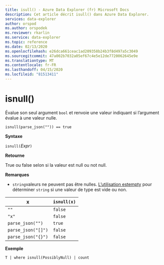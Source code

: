 ```yaml
---
title: isull() - Azure Data Explorer (fr) Microsoft Docs
description: Cet article décrit isull() dans Azure Data Explorer.
services: data-explorer
author: orspod
ms.author: orspodek
ms.reviewer: rkarlin
ms.service: data-explorer
ms.topic: reference
ms.date: 02/13/2020
ms.openlocfilehash: e26dca661ceac1ad209358b24b3f8d497a5c3049
ms.sourcegitcommit: 47a002b7032a05ef67c4e5e12de7720062645e9e
ms.translationtype: MT
ms.contentlocale: fr-FR
ms.lasthandoff: 04/15/2020
ms.locfileid: "81513411"
---
```

# <a name="isnull"></a>isnull()

Évalue son seul argument `bool` et renvoie une valeur indiquant si l’argument évalue à une valeur nulle.

```kusto
isnull(parse_json("")) == true
```

**Syntaxe**

`isnull(`*Expr*`)`

**Retourne**

True ou false selon si la valeur est null ou not null.

**Remarques**

* `string`valeurs ne peuvent pas être nulles. [L’utilisation estempty](./isemptyfunction.md) pour déterminer `string` si une valeur de type est vide ou non.

|x                |`isnull(x)`|
|-----------------|-----------|
|`""`             |`false`    |
|`"x"`            |`false`    |
|`parse_json("")`  |`true`     |
|`parse_json("[]")`|`false`    |
|`parse_json("{}")`|`false`    |

**Exemple**

```kusto
T | where isnull(PossiblyNull) | count
```